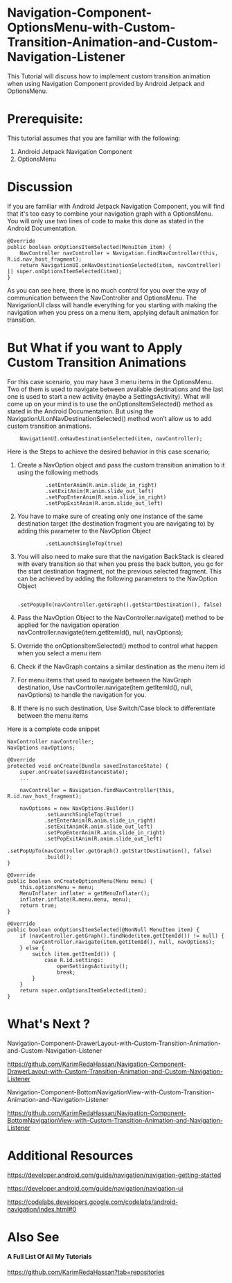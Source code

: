 # Navigation-Component-OptionsMenu-with-Custom-Transition-Animation-and-Custom-Navigation-Listener
This Tutorial will discuss how to implement custom transition animation when using Navigation Component provided by Android Jetpack and OptionsMenu.

# Prerequisite:
This tutorial assumes that you are familiar with the following:
1. Android Jetpack Navigation Component
2. OptionsMenu

# Discussion
If you are familiar with Android Jetpack Navigation Component, you will find that it's too easy to combine your navigation graph with a OptionsMenu. You will only use two lines of code to make this done as stated in the Android Documentation.

    @Override
    public boolean onOptionsItemSelected(MenuItem item) {
        NavController navController = Navigation.findNavController(this, R.id.nav_host_fragment);
        return NavigationUI.onNavDestinationSelected(item, navController) || super.onOptionsItemSelected(item);
    }

As you can see here, there is no much control for you over the way of communication between the NavController and OptionsMenu. The NavigationUI class will handle everything for you starting with making the navigation when you press on a menu item, applying default animation for transition.



# But What if you want to Apply Custom Transition Animations
For this case scenario, you may have 3 menu items in the OptionsMenu. Two of them is used to navigate between available destinations and the last one is used to start a new activity (maybe a SettingsActivity). What will come up on your mind is to use the onOptionsItemSelected() method as stated in the Android Documentation. But using the NavigationUI.onNavDestinationSelected() method won’t allow us to add custom transition animations.  

        NavigationUI.onNavDestinationSelected(item, navController);

Here is the Steps to achieve the desired behavior in this case scenario;
1. Create a NavOption object and pass the custom transition animation to it using the following methods

                .setEnterAnim(R.anim.slide_in_right)
                .setExitAnim(R.anim.slide_out_left)
                .setPopEnterAnim(R.anim.slide_in_right)
                .setPopExitAnim(R.anim.slide_out_left)
        
2. You have to make sure of creating only one instance of the same destination target (the destination fragment you are navigating to) by adding this parameter to the NavOption Object

                .setLaunchSingleTop(true)
                
3. You will also need to make sure that the navigation BackStack is cleared with every transition so that when you press the back button, you go for the start destination fragment, not the previous selected fragment. This can be achieved by adding the following parameters to the NavOption Object

                .setPopUpTo(navController.getGraph().getStartDestination(), false)

4. Pass the NavOption Object to the NavController.navigate() method to be applied for the navigation operation
                    navController.navigate(item.getItemId(), null, navOptions);

5. Override the onOptionsItemSelected() method to control what happen when you select a menu item
6. Check if the NavGraph contains a similar destination as the menu item id
7. For menu items that used to navigate between the NavGraph destination, Use 
navController.navigate(item.getItemId(), null, navOptions) to handle the navigation for you.
8. If there is no such destination, Use Switch/Case block to differentiate between the menu items

Here is a complete code snippet

    NavController navController;
    NavOptions navOptions;

    @Override
    protected void onCreate(Bundle savedInstanceState) {
        super.onCreate(savedInstanceState);
        ...

        navController = Navigation.findNavController(this, R.id.nav_host_fragment);

        navOptions = new NavOptions.Builder()
                .setLaunchSingleTop(true)
                .setEnterAnim(R.anim.slide_in_right)
                .setExitAnim(R.anim.slide_out_left)
                .setPopEnterAnim(R.anim.slide_in_right)
                .setPopExitAnim(R.anim.slide_out_left)
                .setPopUpTo(navController.getGraph().getStartDestination(), false)
                .build();
    }

    @Override
    public boolean onCreateOptionsMenu(Menu menu) {
        this.optionsMenu = menu;
        MenuInflater inflater = getMenuInflater();
        inflater.inflate(R.menu.menu, menu);
        return true;
    }

    @Override
    public boolean onOptionsItemSelected(@NonNull MenuItem item) {
        if (navController.getGraph().findNode(item.getItemId()) != null) {
            navController.navigate(item.getItemId(), null, navOptions);
        } else {
            switch (item.getItemId()) {
                case R.id.settings:
                    openSettingsActivity();
                    break;
            }
        }
        return super.onOptionsItemSelected(item);
    }





# What's Next ?

Navigation-Component-DrawerLayout-with-Custom-Transition-Animation-and-Custom-Navigation-Listener

https://github.com/KarimRedaHassan/Navigation-Component-DrawerLayout-with-Custom-Transition-Animation-and-Custom-Navigation-Listener

Navigation-Component-BottomNavigationView-with-Custom-Transition-Animation-and-Navigation-Listener

https://github.com/KarimRedaHassan/Navigation-Component-BottomNavigationView-with-Custom-Transition-Animation-and-Navigation-Listener


# Additional Resources

https://developer.android.com/guide/navigation/navigation-getting-started

https://developer.android.com/guide/navigation/navigation-ui

https://codelabs.developers.google.com/codelabs/android-navigation/index.html#0


# Also See

#### A Full List Of All My Tutorials

https://github.com/KarimRedaHassan?tab=repositories

